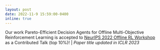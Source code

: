 ```yaml
---
layout: post
date: 2022-11-9 15:59:00-0400
inline: true
---
```


Our work Pareto-Efficient Decision Agents for Offline Multi-Objective Reinforcement Learning is accepted to [NeurIPS 2022 Offline RL Workshop](https://offline-rl-neurips.github.io/2022/papers.html) as a Contributed Talk (top 10%)! | *Paper title updated in ICLR 2023*